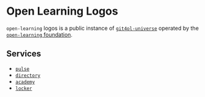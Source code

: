 # Open Learning Logos

`open-learning` logos is a public instance of [`git4ol-universe`](http://github.com/open-learning/git4ol-universe/) operated by the [`open-learning` foundation](http://open-learning.org/foundation/).

## Services

- [`pulse`](https://open-learning.org/pulse/)
- [`directory`](https://open-learning.org/directory/)
- [`academy`](https://open-learning.org/academy/)
- [`locker`](https://open-learning.org/locker/)
